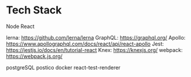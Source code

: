 # Tech Stack

Node
React


lerna: https://github.com/lerna/lerna
GraphQL: https://graphql.org/
Apollo: https://www.apollographql.com/docs/react/api/react-apollo
Jest: https://jestjs.io/docs/en/tutorial-react
Knex: https://knexjs.org/
webpack: https://webpack.js.org/

postgreSQL
postico
docker
react-test-renderer
